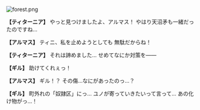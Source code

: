 
![forest.png](../images/backgrounds/forest.png)

**【ティターニア】**
やっと見つけましたよ、アルマス！
やはり天沼矛も一緒だったのですね…

**【アルマス】**
ティニ、私を止めようとしても
無駄だからね！

**【ティターニア】**
それは諦めました…
せめてなにか対策を――

**【ギル】**
助けてくれぇっ！

**【アルマス】**
ギル！？
その傷…なにがあったのっ…？

**【ギル】**
町外れの「奴隷区」にっ…
ユノが寄っていきたいって言って…
あの化け物がっ…！
